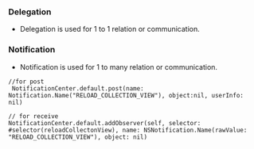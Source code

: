### Delegation
- Delegation is used for 1 to 1 relation or communication. 

### Notification 

- Notification is used for 1 to many relation or communication. 


```
//for post 
 NotificationCenter.default.post(name: Notification.Name("RELOAD_COLLECTION_VIEW"), object:nil, userInfo: nil)
```

```
// for receive
NotificationCenter.default.addObserver(self, selector: #selector(reloadCollectonView), name: NSNotification.Name(rawValue: "RELOAD_COLLECTION_VIEW"), object: nil)
    
```

